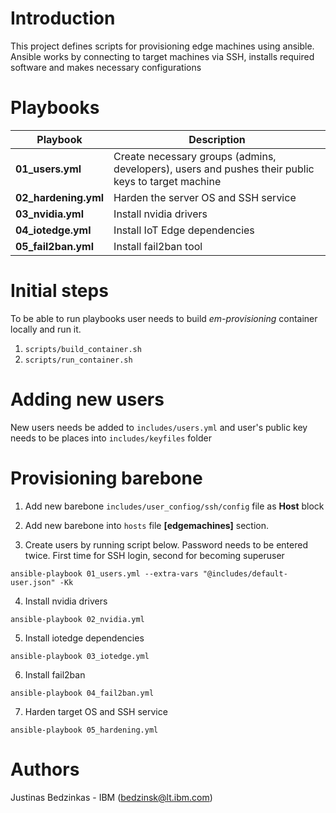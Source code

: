 # Introduction 
This project defines scripts for provisioning edge machines using ansible. Ansible works by connecting to target machines via SSH, installs required software and makes necessary configurations

# Playbooks

| Playbook | Description |
| ------------- |-------------|
| **01_users.yml** | Create necessary groups (admins, developers), users and pushes their public keys to target machine |
| **02_hardening.yml** | Harden the server OS and SSH service |
| **03_nvidia.yml** | Install nvidia drivers |
| **04_iotedge.yml** | Install IoT Edge dependencies |
| **05_fail2ban.yml** | Install fail2ban tool |

# Initial steps

To be able to run playbooks user needs to build *em-provisioning* container locally and run it.
1. ```scripts/build_container.sh```
2. ```scripts/run_container.sh```

# Adding new users

New users needs be added to `includes/users.yml` and user's public key needs to be places into `includes/keyfiles` folder

# Provisioning barebone
1. Add new barebone `includes/user_confiog/ssh/config` file as **Host** block

2. Add new barebone into `hosts` file **[edgemachines]** section.

3. Create users by running script below. Password needs to be entered twice. First time for SSH login, second for becoming superuser
```
ansible-playbook 01_users.yml --extra-vars "@includes/default-user.json" -Kk
```
4. Install nvidia drivers
```
ansible-playbook 02_nvidia.yml
```
5. Install iotedge dependencies
```
ansible-playbook 03_iotedge.yml
```
6. Install fail2ban
```
ansible-playbook 04_fail2ban.yml
```
7. Harden target OS and SSH service
```
ansible-playbook 05_hardening.yml
```

# Authors
Justinas Bedzinkas - IBM (bedzinsk@lt.ibm.com)


